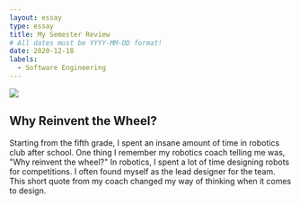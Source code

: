 ```yaml
---
layout: essay
type: essay
title: My Semester Review
# All dates must be YYYY-MM-DD format!
date: 2020-12-18
labels:
  - Software Engineering
---
```

<img class="ui image" src="https://miro.medium.com/max/4544/1*cbpI5VKHlTL4K7Iab8_2Cw.png">

## Why Reinvent the Wheel?
Starting from the fifth grade, I spent an insane amount of time in robotics club after school. One thing I remember my robotics coach telling me was, "Why reinvent the wheel?" In robotics, I spent a lot of time designing robots for competitions. I often found myself as the lead designer for the team. This short quote from my coach changed my way of thinking when it comes to design. 

